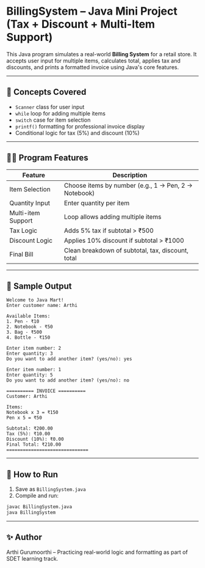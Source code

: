 
# BillingSystem – Java Mini Project (Tax + Discount + Multi-Item Support)

This Java program simulates a real-world **Billing System** for a retail store. It accepts user input for multiple items, calculates total, applies tax and discounts, and prints a formatted invoice using Java's core features.

---

## 📘 Concepts Covered
- `Scanner` class for user input
- `while` loop for adding multiple items
- `switch` case for item selection
- `printf()` formatting for professional invoice display
- Conditional logic for tax (5%) and discount (10%)

---

## 🧑‍💻 Program Features

| Feature              | Description                                                |
|----------------------|------------------------------------------------------------|
| Item Selection       | Choose items by number (e.g., 1 → Pen, 2 → Notebook)       |
| Quantity Input       | Enter quantity per item                                    |
| Multi-item Support   | Loop allows adding multiple items                          |
| Tax Logic            | Adds 5% tax if subtotal > ₹500                             |
| Discount Logic       | Applies 10% discount if subtotal > ₹1000                   |
| Final Bill           | Clean breakdown of subtotal, tax, discount, total          |

---

## 🧪 Sample Output

```
Welcome to Java Mart!
Enter customer name: Arthi

Available Items:
1. Pen - ₹10
2. Notebook - ₹50
3. Bag - ₹500
4. Bottle - ₹150

Enter item number: 2
Enter quantity: 3
Do you want to add another item? (yes/no): yes

Enter item number: 1
Enter quantity: 5
Do you want to add another item? (yes/no): no

========== INVOICE ==========
Customer: Arthi

Items:
Notebook x 3 = ₹150
Pen x 5 = ₹50

Subtotal: ₹200.00
Tax (5%): ₹10.00
Discount (10%): ₹0.00
Final Total: ₹210.00
==============================
```

---

## 🚀 How to Run

1. Save as `BillingSystem.java`
2. Compile and run:
```bash
javac BillingSystem.java
java BillingSystem
```

---

## ✨ Author
Arthi Gurumoorthi – Practicing real-world logic and formatting as part of SDET learning track.
